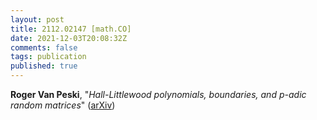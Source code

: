 ```yaml
---
layout: post
title: 2112.02147 [math.CO]
date: 2021-12-03T20:08:32Z
comments: false
tags: publication
published: true
---
```


<b>Roger Van Peski</b>, "<i>Hall-Littlewood polynomials, boundaries, and $p$-adic random matrices</i>" ([arXiv](http://arxiv.org/abs/2112.02147v1))
